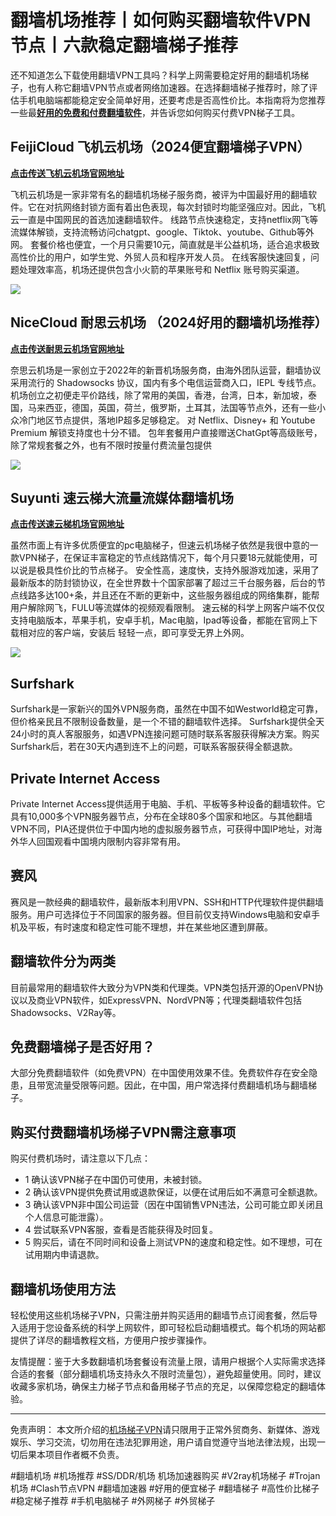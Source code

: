 # 翻墙机场推荐丨如何购买翻墙软件VPN节点丨六款稳定翻墙梯子推荐


还不知道怎么下载使用翻墙VPN工具吗？科学上网需要稳定好用的翻墙机场梯子，也有人称它翻墙VPN节点或者网络加速器。在选择翻墙梯子推荐时，除了评估手机电脑端都能稳定安全简单好用，还要考虑是否高性价比。本指南将为您推荐一些最[**好用的免费和付费翻墙软件**](https://vpntuijian.com/)，并告诉您如何购买付费VPN梯子工具。

## FeijiCloud 飞机云机场（2024便宜翻墙梯子VPN）
[**点击传送飞机云机场官网地址**](https://go.51tz.cc/fjcloud)

飞机云机场是一家非常有名的翻墙机场梯子服务商，被评为中国最好用的翻墙软件。它在对抗网络封锁方面有着出色表现，每次封锁时均能坚强应对。因此，飞机云一直是中国网民的首选加速翻墙软件。
线路节点快速稳定，支持netflix网飞等流媒体解锁，支持流畅访问chatgpt、google、Tiktok、youtube、Github等外网。
套餐价格也便宜，一个月只需要10元，简直就是半公益机场，适合追求极致高性价比的用户，如学生党、外贸人员和程序开发人员。
在线客服快速回复，问题处理效率高，机场还提供包含小火箭的苹果账号和 Netflix 账号购买渠道。

![](https://pic.imgdb.cn/item/659bbda6871b83018a79192a.jpg)

## NiceCloud 耐思云机场 （2024好用的翻墙机场推荐）
[**点击传送耐思云机场官网地址**](https://go.51tz.cc/nicecloud)

奈思云机场是一家创立于2022年的新晋机场服务商，由海外团队运营，翻墙协议采用流行的 Shadowsocks 协议，国内有多个电信运营商入口，IEPL 专线节点。
机场创立之初便走平价路线，除了常用的美国，香港，台湾，日本，新加坡，泰国，马来西亚，德国，英国，荷兰，俄罗斯，土耳其，法国等节点外，还有一些小众冷门地区节点提供，落地IP超多足够稳定。
对 Netflix、Disney+ 和 Youtube Premium 解锁支持度也十分不错。
包年套餐用户直接赠送ChatGpt等高级账号，除了常规套餐之外，也有不限时按量付费流量包提供

![](https://pic.imgdb.cn/item/659bbda6871b83018a7919f2.jpg)

## Suyunti 速云梯大流量流媒体翻墙机场
[**点击传送速云梯机场官网地址**](https://go.51tz.cc/sycloud)

虽然市面上有许多优质便宜的pc电脑梯子，但速云机场梯子依然是我很中意的一款VPN梯子，在保证丰富稳定的节点线路情况下，每个月只要18元就能使用，可以说是极具性价比的节点梯子。
安全性高，速度快，支持外服游戏加速，采用了最新版本的防封锁协议，在全世界数十个国家部署了超过三千台服务器，后台的节点线路多达100+条，并且还在不断的更新中，这些服务器组成的网络集群，能帮用户解除网飞，FULU等流媒体的视频观看限制。
速云梯的科学上网客户端不仅仅支持电脑版本，苹果手机，安卓手机，Mac电脑，Ipad等设备，都能在官网上下载相对应的客户端，安装后 轻轻一点，即可享受无界上外网。

![](https://pic.imgdb.cn/item/659bbda6871b83018a7919a9.jpg)

## Surfshark
Surfshark是一家新兴的国外VPN服务商，虽然在中国不如Westworld稳定可靠，但价格亲民且不限制设备数量，是一个不错的翻墙软件选择。
Surfshark提供全天24小时的真人客服服务，如遇VPN连接问题可随时联系客服获得解决方案。购买Surfshark后，若在30天内遇到连不上的问题，可联系客服获得全额退款。

## Private Internet Access
Private Internet Access提供适用于电脑、手机、平板等多种设备的翻墙软件。它具有10,000多个VPN服务器节点，分布在全球80多个国家和地区。与其他翻墙VPN不同，PIA还提供位于中国内地的虚拟服务器节点，可获得中国IP地址，对海外华人回国观看中国境内限制内容非常有用。

## 赛风
赛风是一款经典的翻墙软件，最新版本利用VPN、SSH和HTTP代理软件提供翻墙服务。用户可选择位于不同国家的服务器。但目前仅支持Windows电脑和安卓手机及平板，有时速度和稳定性可能不理想，并在某些地区遭到屏蔽。

## 翻墙软件分为两类
目前最常用的翻墙软件大致分为VPN类和代理类。VPN类包括开源的OpenVPN协议以及商业VPN软件，如ExpressVPN、NordVPN等；代理类翻墙软件包括Shadowsocks、V2Ray等。

## 免费翻墙梯子是否好用？
大部分免费翻墙软件（如免费VPN）在中国使用效果不佳。免费软件存在安全隐患，且带宽流量受限等问题。因此，在中国，用户常选择付费翻墙机场与翻墙梯子。

## 购买付费翻墙机场梯子VPN需注意事项
购买付费机场时，请注意以下几点：
* 1 确认该VPN梯子在中国仍可使用，未被封锁。
* 2 确认该VPN提供免费试用或退款保证，以便在试用后如不满意可全额退款。
* 3 确认该VPN非中国公司运营（因在中国销售VPN违法，公司可能立即关闭且个人信息可能泄露）。
* 4 尝试联系VPN客服，查看是否能获得及时回复。
* 5 购买后，请在不同时间和设备上测试VPN的速度和稳定性。如不理想，可在试用期内申请退款。

## 翻墙机场使用方法
轻松使用这些机场梯子VPN，只需注册并购买适用的翻墙节点订阅套餐，然后导入适用于您设备系统的科学上网软件，即可轻松启动翻墙模式。每个机场的网站都提供了详尽的翻墙教程文档，方便用户按步骤操作。

友情提醒：鉴于大多数翻墙机场套餐设有流量上限，请用户根据个人实际需求选择合适的套餐（部分翻墙机场支持永久不限时流量包），避免超量使用。同时，建议收藏多家机场，确保主力梯子节点和备用梯子节点的充足，以保障您稳定的翻墙体验。

***

免责声明： 本文所介绍的[机场梯子VPN](https://iheikeji.com)请只限用于正常外贸商务、新媒体、游戏娱乐、学习交流，切勿用在违法犯罪用途，用户请自觉遵守当地法律法规，出现一切后果本项目作者概不负责。

#翻墙机场 #机场推荐 #SS/DDR/机场 机场加速器购买 #V2ray机场梯子 #Trojan机场 #Clash节点VPN #翻墙加速器 #好用的便宜梯子 #翻墙梯子 #高性价比梯子 #稳定梯子推荐 #手机电脑梯子 #外网梯子 #外贸梯子
